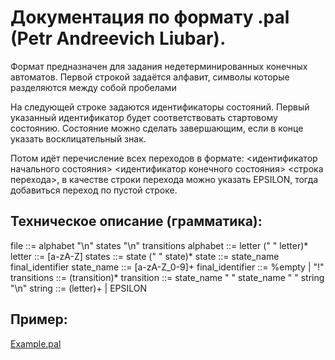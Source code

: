 # Документация по формату .pal (Petr Andreevich Liubar).

Формат предназначен для задания недетерминированных конечных автоматов. Первой строкой задаётся алфавит, символы которые разделяются между собой пробелами

На следующей строке задаются идентификаторы состояний. Первый указанный идентификатор будет соответствовать стартовому состоянию. Состояние можно сделать завершающим, если в конце указать восклицательный знак.

Потом идёт перечисление всех переходов в формате: <идентификатор начального состояния> <идентификатор конечного состояния> <строка перехода>, в качестве строки перехода можно указать EPSILON, тогда добавиться переход по пустой строке.

## Техническое описание (грамматика):

file ::= alphabet "\n" states "\n" transitions
alphabet ::= letter (" " letter)*
letter ::= [a-zA-Z]
states ::= state (" " state)*
state ::= state_name final_identifier
state_name ::= [a-zA-Z_0-9]+
final_identifier ::= %empty | "!"
transitions ::= (transition)*
transition ::= state_name " " state_name " " string "\n"
string ::= (letter)+ | EPSILON

## Пример:

[Example.pal](Example.pal)